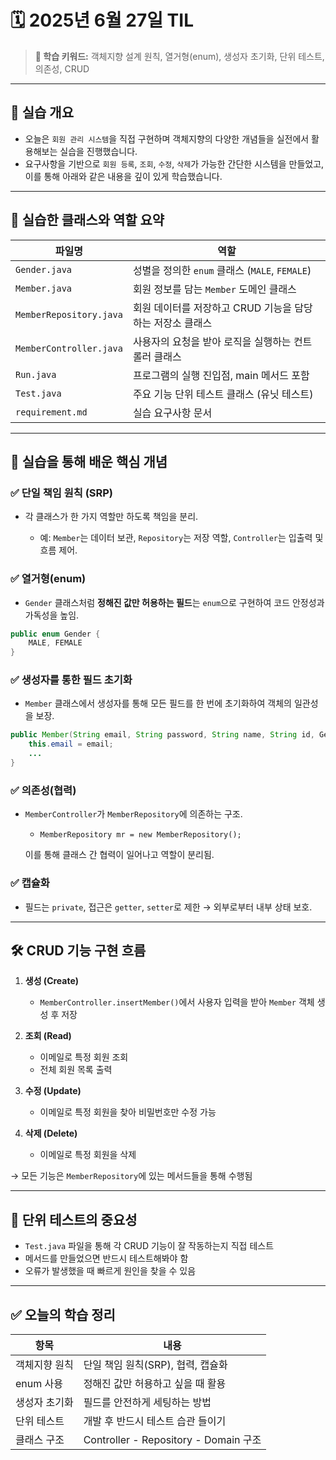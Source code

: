 # 🗓️ 2025년 6월 27일 TIL

> **📌 학습 키워드:**
> 객체지향 설계 원칙, 열거형(enum), 생성자 초기화, 단위 테스트, 의존성, CRUD

---

## 🧩 실습 개요

- 오늘은 `회원 관리 시스템`을 직접 구현하며 객체지향의 다양한 개념들을 실전에서 활용해보는 실습을 진행했습니다.
- 요구사항을 기반으로 `회원 등록`, `조회`, `수정`, `삭제`가 가능한 간단한 시스템을 만들었고, 이를 통해 아래와 같은 내용을 깊이 있게 학습했습니다.

---

## 📂 실습한 클래스와 역할 요약

| 파일명                     | 역할                                    |
| ----------------------- | ------------------------------------- |
| `Gender.java`           | 성별을 정의한 `enum` 클래스 (`MALE`, `FEMALE`) |
| `Member.java`           | 회원 정보를 담는 `Member` 도메인 클래스            |
| `MemberRepository.java` | 회원 데이터를 저장하고 CRUD 기능을 담당하는 저장소 클래스    |
| `MemberController.java` | 사용자의 요청을 받아 로직을 실행하는 컨트롤러 클래스         |
| `Run.java`              | 프로그램의 실행 진입점, main 메서드 포함             |
| `Test.java`             | 주요 기능 단위 테스트 클래스 (유닛 테스트)             |
| `requirement.md`        | 실습 요구사항 문서                            |

---

## 🧱 실습을 통해 배운 핵심 개념

### ✅ 단일 책임 원칙 (SRP)

* 각 클래스가 한 가지 역할만 하도록 책임을 분리.

    * 예: `Member`는 데이터 보관, `Repository`는 저장 역할, `Controller`는 입출력 및 흐름 제어.

### ✅ 열거형(enum)

* `Gender` 클래스처럼 **정해진 값만 허용하는 필드**는 `enum`으로 구현하여 코드 안정성과 가독성을 높임.

```java
public enum Gender {
    MALE, FEMALE
}
```

### ✅ 생성자를 통한 필드 초기화

* `Member` 클래스에서 생성자를 통해 모든 필드를 한 번에 초기화하여 객체의 일관성을 보장.

```java
public Member(String email, String password, String name, String id, Gender gender, int age) {
    this.email = email;
    ...
}
```

### ✅ 의존성(협력)

* `MemberController`가 `MemberRepository`에 의존하는 구조.

    * `MemberRepository mr = new MemberRepository();`

  이를 통해 클래스 간 협력이 일어나고 역할이 분리됨.

### ✅ 캡슐화

* 필드는 `private`, 접근은 `getter`, `setter`로 제한 → 외부로부터 내부 상태 보호.

---

## 🛠️ CRUD 기능 구현 흐름

1. **생성 (Create)**

    * `MemberController.insertMember()`에서 사용자 입력을 받아 `Member` 객체 생성 후 저장

2. **조회 (Read)**

    * 이메일로 특정 회원 조회
    * 전체 회원 목록 출력

3. **수정 (Update)**

    * 이메일로 특정 회원을 찾아 비밀번호만 수정 가능

4. **삭제 (Delete)**

    * 이메일로 특정 회원을 삭제

→ 모든 기능은 `MemberRepository`에 있는 메서드들을 통해 수행됨

---

## 🧪 단위 테스트의 중요성

* `Test.java` 파일을 통해 각 CRUD 기능이 잘 작동하는지 직접 테스트
* 메서드를 만들었으면 반드시 테스트해봐야 함
* 오류가 발생했을 때 빠르게 원인을 찾을 수 있음

---

## ✅ 오늘의 학습 정리

| 항목      | 내용                                  |
| ------- | ----------------------------------- |
| 객체지향 원칙 | 단일 책임 원칙(SRP), 협력, 캡슐화              |
| enum 사용 | 정해진 값만 허용하고 싶을 때 활용                 |
| 생성자 초기화 | 필드를 안전하게 세팅하는 방법                    |
| 단위 테스트  | 개발 후 반드시 테스트 습관 들이기                 |
| 클래스 구조  | Controller - Repository - Domain 구조 |

